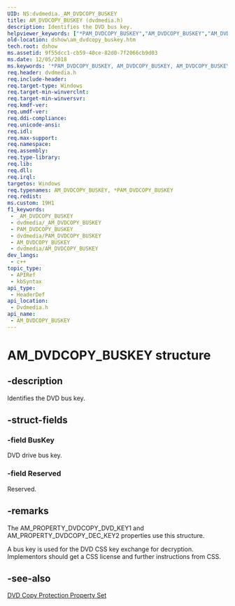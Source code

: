 ```yaml
---
UID: NS:dvdmedia._AM_DVDCOPY_BUSKEY
title: AM_DVDCOPY_BUSKEY (dvdmedia.h)
description: Identifies the DVD bus key.
helpviewer_keywords: ["*PAM_DVDCOPY_BUSKEY","AM_DVDCOPY_BUSKEY","AM_DVDCOPY_BUSKEY structure [DirectShow]","PAM_DVDCOPY_BUSKEY","PAM_DVDCOPY_BUSKEY structure pointer [DirectShow]","dshow.am_dvdcopy_buskey","dvdmedia/AM_DVDCOPY_BUSKEY","dvdmedia/PAM_DVDCOPY_BUSKEY"]
old-location: dshow\am_dvdcopy_buskey.htm
tech.root: dshow
ms.assetid: 9f55dcc1-cb59-40ce-82d0-7f2066cb9d03
ms.date: 12/05/2018
ms.keywords: '*PAM_DVDCOPY_BUSKEY, AM_DVDCOPY_BUSKEY, AM_DVDCOPY_BUSKEY structure [DirectShow], PAM_DVDCOPY_BUSKEY, PAM_DVDCOPY_BUSKEY structure pointer [DirectShow], dshow.am_dvdcopy_buskey, dvdmedia/AM_DVDCOPY_BUSKEY, dvdmedia/PAM_DVDCOPY_BUSKEY'
req.header: dvdmedia.h
req.include-header: 
req.target-type: Windows
req.target-min-winverclnt: 
req.target-min-winversvr: 
req.kmdf-ver: 
req.umdf-ver: 
req.ddi-compliance: 
req.unicode-ansi: 
req.idl: 
req.max-support: 
req.namespace: 
req.assembly: 
req.type-library: 
req.lib: 
req.dll: 
req.irql: 
targetos: Windows
req.typenames: AM_DVDCOPY_BUSKEY, *PAM_DVDCOPY_BUSKEY
req.redist: 
ms.custom: 19H1
f1_keywords:
 - _AM_DVDCOPY_BUSKEY
 - dvdmedia/_AM_DVDCOPY_BUSKEY
 - PAM_DVDCOPY_BUSKEY
 - dvdmedia/PAM_DVDCOPY_BUSKEY
 - AM_DVDCOPY_BUSKEY
 - dvdmedia/AM_DVDCOPY_BUSKEY
dev_langs:
 - c++
topic_type:
 - APIRef
 - kbSyntax
api_type:
 - HeaderDef
api_location:
 - Dvdmedia.h
api_name:
 - AM_DVDCOPY_BUSKEY
---
```


# AM_DVDCOPY_BUSKEY structure


## -description

Identifies the DVD bus key.

## -struct-fields

### -field BusKey

DVD drive bus key.

### -field Reserved

Reserved.

## -remarks

The AM_PROPERTY_DVDCOPY_DVD_KEY1 and AM_PROPERTY_DVDCOPY_DEC_KEY2 properties use this structure.

A bus key is used for the DVD CSS key exchange for decryption. Implementors should get a CSS license and further instructions from CSS.

## -see-also

<a href="https://docs.microsoft.com/windows/desktop/DirectShow/dvd-copy-protection-property-set">DVD Copy Protection Property Set</a>


